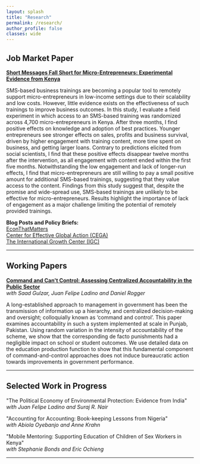 ```yaml
---
layout: splash
title: "Research"
permalink: /research/
author_profile: false
classes: wide
---
```


**Job Market Paper**
-----

**[Short Messages Fall Short for Micro-Entrepreneurs: Experimental Evidence from Kenya](/assets/publications/Mehmood_JMP.pdf)** 

SMS-based business trainings are becoming a popular tool to remotely support micro-entrepreneurs in low-income settings due to their scalability and low costs. However, little evidence exists on the effectiveness of such trainings to improve business outcomes. In this study, I evaluate a field experiment in which access to an SMS-based training was randomized across 4,700 micro-entrepreneurs in Kenya. After three months, I find positive effects on knowledge and adoption of best practices. Younger entrepreneurs see stronger effects on sales, profits and business survival, driven by higher engagement with training content, more time spent on business, and getting larger loans. Contrary to predictions elicited from social scientists, I find that these positive effects disappear twelve months after the intervention, as all engagement with content ended within the first five months. Notwithstanding the low engagement and lack of longer-run effects, I find that micro-entrepreneurs are still willing to pay a small positive amount for additional SMS-based trainings, suggesting that they value access to the content. Findings from this study suggest that, despite the promise and wide-spread use, SMS-based trainings are unlikely to be effective for micro-entrepreneurs. Results highlight the importance of lack of engagement as a major challenge limiting the potential of remotely provided trainings.

**Blog Posts and Policy Briefs:**\
[EconThatMatters](https://www.econthatmatters.com/2024/02/short-messages-fall-short-for-micro-entrepreneurs-experimental-evidence-from-kenya/)\
[Center for Effective Global Action (CEGA)](https://medium.com/center-for-effective-global-action/short-messages-fall-short-for-micro-entrepreneurs-experimental-evidence-from-kenya-dd96a011e5f5)\
[The International Growth Center (IGC)](https://www.theigc.org/sites/default/files/2025-03/Mehmood-Policy-Brief-March-2024_0.pdf)


-----

**Working Papers**
-----

**[Command and Can't Control: Assessing Centralized Accountability in the Public Sector](/assets/publications/Gulzar_et_al.pdf)**\
*with Saad Gulzar, Juan Felipe Ladino and Daniel Rogger*

A long-established approach to management in government has been the transmission of information up a hierarchy, and centralized decision-making and oversight; colloquially known as ‘command and control’. This paper examines accountability in such a system implemented at scale in Punjab, Pakistan. Using random variation in the intensity of accountability of the scheme, we show that the corresponding de facto punishments had a negligible impact on school or student outcomes. We use detailed data on the education production function to show that this fundamental component of command-and-control approaches does not induce bureaucratic action towards improvements in government performance.

-----

**Selected Work in Progress**
-----

"The Political Economy of Environmental Protection: Evidence from India"\
*with Juan Felipe Ladino and Suraj R. Nair*

"Accounting for Accounting: Book-keeping Lessons from Nigeria"\
*with Abiola Oyebanjo and Anne Krahn*

"Mobile Mentoring: Supporting Education of Children of Sex Workers in Kenya"\
*with Stephanie Bonds and Eric Ochieng*


-----
